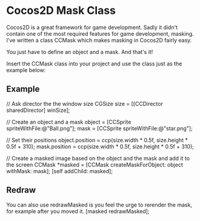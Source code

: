 # Cocos2D Mask Class
Cocos2D is a great framework for game development. Sadly it didn't contain one of the most required features for game development, masking.
I've written a class CCMask which makes masking in Cocos2D fairly easy.

You just have to define an object and a mask. And that's it!

Insert the CCMask class into your project and use the class just as the example below:

## Example 
// Ask director the the window size
CGSize size = [[CCDirector sharedDirector] winSize];

// Create an object and a mask
object = [CCSprite spriteWithFile:@"Ball.png"];
mask = [CCSprite spriteWithFile:@"star.png"];

// Set their positions
object.position = ccp(size.width * 0.5f, size.height * 0.5f + 310);
mask.position = ccp(size.width * 0.5f, size.height * 0.5f + 310);

// Create a masked image based on the object and the mask and add it to the screen
CCMask *masked = [CCMask createMaskForObject: object withMask: mask];
[self addChild: masked];

## Redraw
You can also use redrawMasked is you feel the urge to rerender the mask, for example after you moved it.
[masked redrawMasked];
